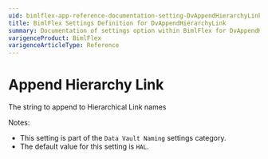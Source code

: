 ```yaml
---
uid: bimlflex-app-reference-documentation-setting-DvAppendHierarchyLink
title: BimlFlex Settings Definition for DvAppendHierarchyLink
summary: Documentation of settings option within BimlFlex for DvAppendHierarchyLink
varigenceProduct: BimlFlex
varigenceArticleType: Reference
---
```


# Append Hierarchy Link

The string to append to Hierarchical Link names

Notes:
* This setting is part of the `Data Vault Naming` settings category.
 * The default value for this setting is `HAL`.